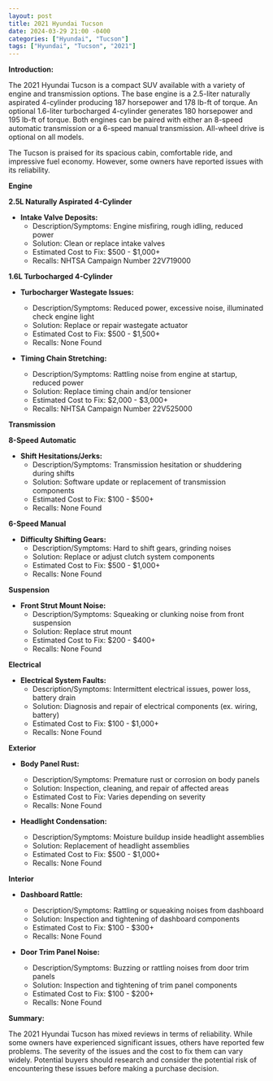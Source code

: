 ```yaml
---
layout: post
title: 2021 Hyundai Tucson
date: 2024-03-29 21:00 -0400
categories: ["Hyundai", "Tucson"]
tags: ["Hyundai", "Tucson", "2021"]
---
```

**Introduction:**

The 2021 Hyundai Tucson is a compact SUV available with a variety of engine and transmission options. The base engine is a 2.5-liter naturally aspirated 4-cylinder producing 187 horsepower and 178 lb-ft of torque. An optional 1.6-liter turbocharged 4-cylinder generates 180 horsepower and 195 lb-ft of torque. Both engines can be paired with either an 8-speed automatic transmission or a 6-speed manual transmission. All-wheel drive is optional on all models.

The Tucson is praised for its spacious cabin, comfortable ride, and impressive fuel economy. However, some owners have reported issues with its reliability.

**Engine**

**2.5L Naturally Aspirated 4-Cylinder**

* **Intake Valve Deposits:**
    * Description/Symptoms: Engine misfiring, rough idling, reduced power
    * Solution: Clean or replace intake valves
    * Estimated Cost to Fix: $500 - $1,000+
    * Recalls: NHTSA Campaign Number 22V719000

**1.6L Turbocharged 4-Cylinder**

* **Turbocharger Wastegate Issues:**
    * Description/Symptoms: Reduced power, excessive noise, illuminated check engine light
    * Solution: Replace or repair wastegate actuator
    * Estimated Cost to Fix: $500 - $1,500+
    * Recalls: None Found

* **Timing Chain Stretching:**
    * Description/Symptoms: Rattling noise from engine at startup, reduced power
    * Solution: Replace timing chain and/or tensioner
    * Estimated Cost to Fix: $2,000 - $3,000+
    * Recalls: NHTSA Campaign Number 22V525000

**Transmission**

**8-Speed Automatic**

* **Shift Hesitations/Jerks:**
    * Description/Symptoms: Transmission hesitation or shuddering during shifts
    * Solution: Software update or replacement of transmission components
    * Estimated Cost to Fix: $100 - $500+
    * Recalls: None Found

**6-Speed Manual**

* **Difficulty Shifting Gears:**
    * Description/Symptoms: Hard to shift gears, grinding noises
    * Solution: Replace or adjust clutch system components
    * Estimated Cost to Fix: $500 - $1,000+
    * Recalls: None Found

**Suspension**

* **Front Strut Mount Noise:**
    * Description/Symptoms: Squeaking or clunking noise from front suspension
    * Solution: Replace strut mount
    * Estimated Cost to Fix: $200 - $400+
    * Recalls: None Found

**Electrical**

* **Electrical System Faults:**
    * Description/Symptoms: Intermittent electrical issues, power loss, battery drain
    * Solution: Diagnosis and repair of electrical components (ex. wiring, battery)
    * Estimated Cost to Fix: $100 - $1,000+
    * Recalls: None Found

**Exterior**

* **Body Panel Rust:**
    * Description/Symptoms: Premature rust or corrosion on body panels
    * Solution: Inspection, cleaning, and repair of affected areas
    * Estimated Cost to Fix: Varies depending on severity
    * Recalls: None Found

* **Headlight Condensation:**
    * Description/Symptoms: Moisture buildup inside headlight assemblies
    * Solution: Replacement of headlight assemblies
    * Estimated Cost to Fix: $500 - $1,000+
    * Recalls: None Found

**Interior**

* **Dashboard Rattle:**
    * Description/Symptoms: Rattling or squeaking noises from dashboard
    * Solution: Inspection and tightening of dashboard components
    * Estimated Cost to Fix: $100 - $300+
    * Recalls: None Found

* **Door Trim Panel Noise:**
    * Description/Symptoms: Buzzing or rattling noises from door trim panels
    * Solution: Inspection and tightening of trim panel components
    * Estimated Cost to Fix: $100 - $200+
    * Recalls: None Found

**Summary:**

The 2021 Hyundai Tucson has mixed reviews in terms of reliability. While some owners have experienced significant issues, others have reported few problems. The severity of the issues and the cost to fix them can vary widely. Potential buyers should research and consider the potential risk of encountering these issues before making a purchase decision.
